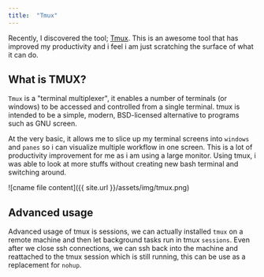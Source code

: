 ```yaml
---
title:  "Tmux"
---
```


Recently, I discovered the tool; [Tmux](https://github.com/tmux/tmux/wiki). This is an awesome tool that has improved my productivity and i feel i am just scratching the surface of what it can do.

## What is TMUX?

`Tmux` is a "terminal multiplexer", it enables a number of terminals (or windows) to be accessed and controlled from a single terminal. tmux is intended to be a simple, modern, BSD-licensed alternative to programs such as GNU screen.

At the very basic, it allows me to slice up my terminal screens into `windows` and `panes` so i can visualize multiple workflow in one screen. This is a lot of productivity improvement for me as i am using a large monitor. Using tmux, i was able to look at more stuffs without creating new bash terminal and switching around.

![cname file content]({{ site.url }}/assets/img/tmux.png)

## Advanced usage
Advanced usage of tmux is sessions, we can actually installed `tmux` on a remote machine and then let background tasks run in tmux `sessions`. Even after we close ssh connections, we can ssh back into the machine and reattached to the tmux session which is still running, this can be use as a replacement for `nohup`.